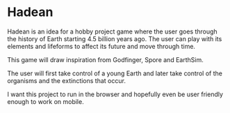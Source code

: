 # Hadean
Hadean is an idea for a hobby project game where the user goes through the history of Earth starting 4.5 billion years ago. The user can play with its elements and lifeforms to affect its future and move through time. 

This game will draw inspiration from Godfinger, Spore and EarthSim. 

The user will first take control of a young Earth and later take control of the organisms and the extinctions that occur. 

I want this project to run in the browser and hopefully even be user friendly enough to work on mobile.
